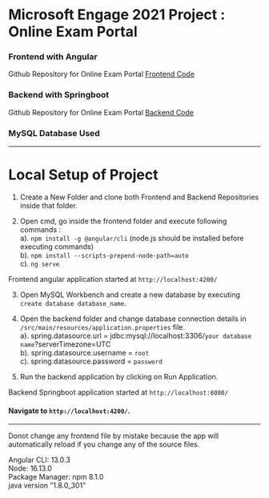 # Microsoft Engage 2021 Project : Online Exam Portal

### Frontend with Angular
Github Repository for Online Exam Portal [ Frontend Code ](https://github.com/pearlgupta2000/Frontend-of-Exam-Portal-Engage21-)

### Backend with Springboot
Github Repository for Online Exam Portal [ Backend Code ](https://github.com/pearlgupta2000/Backend-of-Exam-Portal-Engage21--)

### MySQL Database Used

---

# Local Setup of Project

1. Create a New Folder and clone both Frontend and Backend Repositories inside that folder.

2. Open cmd, go inside the frontend folder and execute following commands : <br>
   a). `npm install -g @angular/cli` (node.js should be installed before executing commands) <br>
   b). `npm install --scripts-prepend-node-path=auto` <br>
   c). `ng serve` <br>

Frontend angular application started at `http://localhost:4200/`

3. Open MySQL Workbench and create a new database by executing `create database database_name`.

4. Open the backend folder and change database connection details in `/src/main/resources/application.properties` file. <br>
   a). spring.datasource.url = jdbc:mysql://localhost:3306/`your database name`?serverTimezone=UTC <br>
   b). spring.datasource.username = `root` <br>
   c). spring.datasource.password = `password` <br>

5. Run the backend application by clicking on Run Application.

Backend Springboot application started at `http://localhost:8080/`

#### Navigate to `http://localhost:4200/`. <br>

---

Donot change any frontend file by mistake because the app will automatically reload if you change any of the source files.<br>


Angular CLI: 13.0.3<br>
Node: 16.13.0<br>
Package Manager: npm 8.1.0<br>
java version "1.8.0_301"

